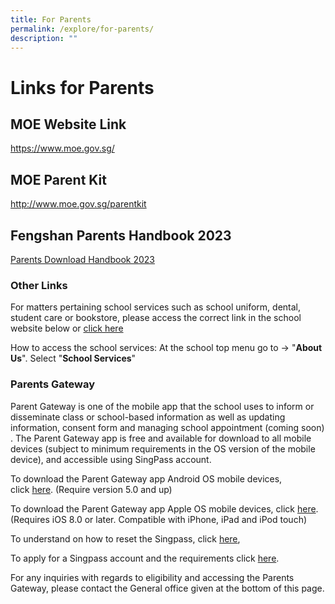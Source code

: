 ```yaml
---
title: For Parents
permalink: /explore/for-parents/
description: ""
---
```

# Links for Parents

## MOE Website Link
https://www.moe.gov.sg/

## MOE Parent Kit
http://www.moe.gov.sg/parentkit

## Fengshan Parents Handbook 2023
[Parents Download Handbook 2023](/files/Fengshan%20Document%20Links/Parents-Handbook-2023.pdf)

### Other Links

For matters pertaining school services such as school uniform, dental, student care or bookstore, please access the correct link in the school website  below or  [click here](https://www.fengshanpri.moe.edu.sg/explore/for-parents/school-vendor-contacts/)

How to access the school services:
At the school top menu go to -> "**About Us**". Select "**School Services**"

### Parents Gateway

Parent Gateway is one of the mobile app that the school uses to inform or disseminate class or school-based information as well as updating information, consent form and managing school appointment (coming soon) . The Parent Gateway app is free and available for download to all mobile devices (subject to minimum requirements in the OS version of the mobile device), and accessible using SingPass account.

To download the Parent Gateway app Android OS mobile devices, click [here](https://play.google.com/store/apps/details?id=com.moe.pgp&hl=en_SG). (Require version 5.0 and up)

To download the Parent Gateway app Apple OS mobile devices, click [here](https://apps.apple.com/sg/app/parents-gateway/id1267198708). (Requires iOS 8.0 or later. Compatible with iPhone, iPad and iPod touch)

To understand on how to reset the Singpass, click [here](https://www.singpass.gov.sg/singpass/onlineresetpassword/userdetail),

To apply for a Singpass account and the requirements click [here](https://www.singpass.gov.sg/singpass/register/instructions). 

For any inquiries with regards to eligibility and accessing the Parents Gateway, please contact the General office given at the bottom of this page.
